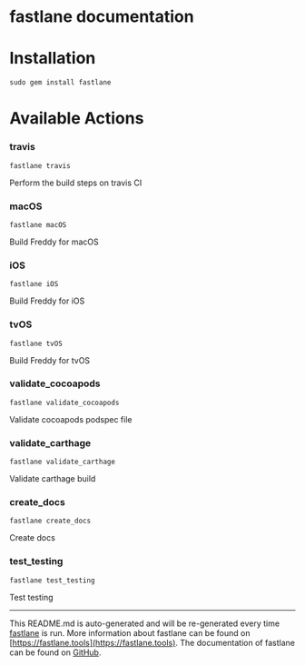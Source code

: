 fastlane documentation
================
# Installation
```
sudo gem install fastlane
```
# Available Actions
### travis
```
fastlane travis
```
Perform the build steps on travis CI
### macOS
```
fastlane macOS
```
Build Freddy for macOS
### iOS
```
fastlane iOS
```
Build Freddy for iOS
### tvOS
```
fastlane tvOS
```
Build Freddy for tvOS
### validate_cocoapods
```
fastlane validate_cocoapods
```
Validate cocoapods podspec file
### validate_carthage
```
fastlane validate_carthage
```
Validate carthage build
### create_docs
```
fastlane create_docs
```
Create docs
### test_testing
```
fastlane test_testing
```
Test testing

----

This README.md is auto-generated and will be re-generated every time [fastlane](https://fastlane.tools) is run.
More information about fastlane can be found on [https://fastlane.tools](https://fastlane.tools).
The documentation of fastlane can be found on [GitHub](https://github.com/fastlane/fastlane/tree/master/fastlane).
